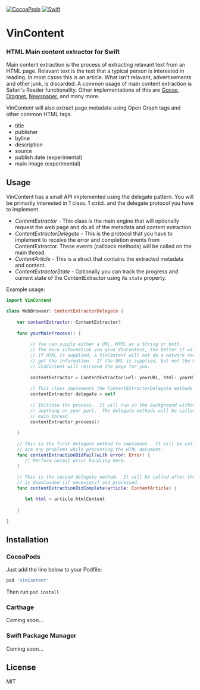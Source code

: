 [![CocoaPods](https://img.shields.io/cocoapods/p/VinContent.svg?maxAge=3601)](#)
[![Swift](https://img.shields.io/badge/Swift-4.0-F16D39.svg?style=flat)](#)

# VinContent

### HTML Main content extractor for Swift

Main content extraction is the process of extracting relavant text from an HTML page.  Relavant text is the
text that a typical person is interested in reading.  In most cases this is an article.  What isn't relavant,
advertisements and other junk, is discarded.  A common usage of main content extraction is Safari's Reader functionality. Other implementations of this are
[Goose](https://github.com/GravityLabs/goose), 
[Dragnet](https://github.com/dragnet-org/dragnet),
[Newspaper](https://github.com/codelucas/newspaper), 
and many more.

VinContent will also extract page metadata using Open Graph tags and other common HTML tags.
- title
- publisher
- byline
- description
- source
- publish date (experimental)
- main image (experimental)

Usage
-----

VinContent has a small API implemented using the delegate pattern.   You will be primarily interested in
1 class. 1 strict. and the delegate protocol you have to implement.

- _ContentExtractor_ - This class is the main engine that will optionally request the web page and do
all of the metadata and content extraction.
- _ContentExtractorDelegate_ - This is the protocol that you have to implement to receive the error and
completion events from ContentExtractor.  These events (callback methods) will be called on the main 
thread.
- _ContentArticle_ - This is a struct that contains the extracted metadata and content.
- _ContentExtractorState_ - Optionally you can track the progress and current state of the ContentExtractor
using its ```state``` property.

Example usage:

```Swift
import VinContent

class WebBrowser: ContentExtractorDelegate {
    
    var contentExtractor: ContentExtractor?
    
    func yourMainProcess() {
         
         // You can supply either a URL, HTML as a String or both.
         // The more information you give VinContent, the better it will do.
         // If HTML is supplied, a VinContent will not do a network request to
         // get the information.  If the URL is supplied, but not the HTML
         // VinContent will retrieve the page for you.
         
         contentExtractor = ContentExtractor(url: yourURL, html: yourHTML)
         
         // This class implements the ContentExtractorDelegate methods
         contentExtractor.delegate = self
         
         // Initiate the process.  It will run in the background without doing
         // anything on your part.  The delegate methods will be called on the
         // main thread.
         contentExtractor.process()
         
    }
    
    // This is the first delegate method to implement.  It will be called if there
    // are any problems while processing the HTML document.
    func contentExtractionDidFail(with error: Error) {
       // Perform normal error handling here.
    }
    
    // This is the second delegate method.  It will be called after the page
    // is downloaded (if necessary) and processed.
    func contentExtractionDidComplete(article: ContentArticle) {

       let html = article.htmlContent
       
    }
    
}
```

Installation
------------

### CocoaPods

Just add the line below to your Podfile:

```ruby
pod 'VinContent'
```

Then run `pod install`

### Carthage

Coming soon...

### Swift Package Manager

Coming soon...

License
-------

MIT


